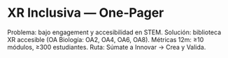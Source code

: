 # XR Inclusiva — One‑Pager
Problema: bajo engagement y accesibilidad en STEM.
Solución: biblioteca XR accesible (OA Biología: OA2, OA4, OA6, OA8).
Métricas 12m: ≥10 módulos, ≥300 estudiantes.
Ruta: Súmate a Innovar → Crea y Valida.

